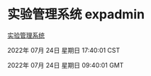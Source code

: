 # 实验管理系统 expadmin
[实验管理系统](http://219.139.196.104:56808/expadmin-782313d2-e1b1-4ea7-932e-3a55e6a1a4d0/)

2022年 07月 24日 星期日 17:40:01 CST

2022年 07月 24日 星期日 09:40:01 GMT
